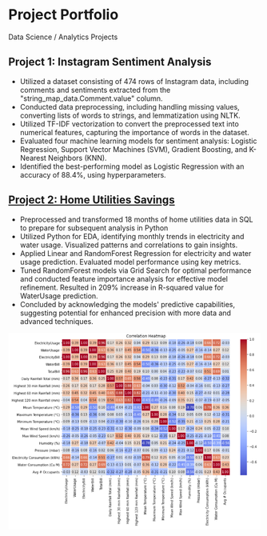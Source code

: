 # Project Portfolio
Data Science / Analytics Projects

## Project 1: Instagram Sentiment Analysis
* Utilized a dataset consisting of 474 rows of Instagram data, including comments and sentiments extracted from the "string_map_data.Comment.value" column.
* Conducted data preprocessing, including handling missing values, converting lists of words to strings, and lemmatization using NLTK.
* Utilized TF-IDF vectorization to convert the preprocessed text into numerical features, capturing the importance of words in the dataset.
* Evaluated four machine learning models for sentiment analysis: Logistic Regression, Support Vector Machines (SVM), Gradient Boosting, and K-Nearest Neighbors (KNN).
* Identified the best-performing model as Logistic Regression with an accuracy of 88.4%, using hyperparameters.

## [Project 2: Home Utilities Savings](https://github.com/KrishKabi/KrishKabi.github.io/tree/main/Home_Utilities_Savings)
* Preprocessed and transformed 18 months of home utilities data in SQL to prepare for subsequent analysis in Python
* Utilized Python for EDA, identifying monthly trends in electricity and water usage. Visualized patterns and correlations to gain insights.
* Applied Linear and RandomForest Regression for electricity and water usage prediction. Evaluated model performance using key metrics.
* Tuned RandomForest models via Grid Search for optimal performance and conducted feature importance analysis for effective model refinement. Resulted in 209% increase in R-squared value for WaterUsage prediction.
* Concluded by acknowledging the models' predictive capabilities, suggesting potential for enhanced precision with more data and advanced techniques.

![](/Home_Utilities_Savings/Correlation%20Heatmap.png)
